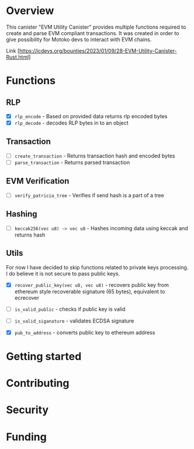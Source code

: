 # Overview

This canister "EVM Utility Canister" provides multiple functions required to create and parse EVM compliant transactions. It was created in order to give possibility for Motoko devs to interact with EVM chains.

Link [https://icdevs.org/bounties/2023/01/09/28-EVM-Utility-Canister-Rust.html]

# Functions

## RLP

- [x] `rlp_encode` - Based on provided data returns rlp encoded bytes
- [x] `rlp_decode` - decodes RLP bytes in to an object

## Transaction

- [ ] `create_transaction` - Returns transaction hash and encoded bytes
- [ ] `parse_transaction` - Returns parsed transaction

## EVM Verification

- [ ] `verify_patricia_tree` - Verifies if send hash is a part of a tree

## Hashing

- [ ] `keccak256(vec u8) -> vec u8` - Hashes incoming data using keccak and returns hash

## Utils
For now I have decided to skip functions related to private keys processing. I do believe it is not secure to pass public keys.


- [x] `recover_public_key(vec u8, vec u8)` - recovers public key from ethereum style recoverable signature (65 bytes), equivalent to ecrecover

- [ ] `is_valid_public` - checks if public key is valid

- [ ] `is_valid_siganature` - validates ECDSA signature

- [x] `pub_to_address` - converts public key to ethereum address

# Getting started

# Contributing

# Security

# Funding